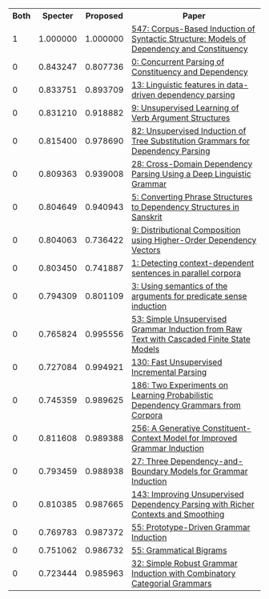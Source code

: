 <html><table><tr>
<th>Both</th>
<th>Specter</th>
<th>Proposed</th>
<th>Paper</th>
</tr>
<tr>
<td>1</td>
<td>1.000000</td>
<td>1.000000</td>
<td><a href="https://www.semanticscholar.org/paper/ca2858b2040724ae9f29ba601df12aae2e539596">547: Corpus-Based Induction of Syntactic Structure: Models of Dependency and Constituency</a></td>
</tr>
<tr>
<td>0</td>
<td>0.843247</td>
<td>0.807736</td>
<td><a href="https://www.semanticscholar.org/paper/f18e634b2ea685b1a1e93bfd265adce22242f899">0: Concurrent Parsing of Constituency and Dependency</a></td>
</tr>
<tr>
<td>0</td>
<td>0.833751</td>
<td>0.893709</td>
<td><a href="https://www.semanticscholar.org/paper/dd459dd9980ce7ec4f6caaf15e4d69946ccf7581">13: Linguistic features in data-driven dependency parsing</a></td>
</tr>
<tr>
<td>0</td>
<td>0.831210</td>
<td>0.918882</td>
<td><a href="https://www.semanticscholar.org/paper/7f9245068d684f9915fbc77c9d5907434045c875">9: Unsupervised Learning of Verb Argument Structures</a></td>
</tr>
<tr>
<td>0</td>
<td>0.815400</td>
<td>0.978690</td>
<td><a href="https://www.semanticscholar.org/paper/0f617b924ea2deca16242833f620bb884358c693">82: Unsupervised Induction of Tree Substitution Grammars for Dependency Parsing</a></td>
</tr>
<tr>
<td>0</td>
<td>0.809363</td>
<td>0.939008</td>
<td><a href="https://www.semanticscholar.org/paper/557e0041b730c5561cbf0df294416ac887483f34">28: Cross-Domain Dependency Parsing Using a Deep Linguistic Grammar</a></td>
</tr>
<tr>
<td>0</td>
<td>0.804649</td>
<td>0.940943</td>
<td><a href="https://www.semanticscholar.org/paper/ff6d19eca8e6dbd06236a4f619a114fba9d24c72">5: Converting Phrase Structures to Dependency Structures in Sanskrit</a></td>
</tr>
<tr>
<td>0</td>
<td>0.804063</td>
<td>0.736422</td>
<td><a href="https://www.semanticscholar.org/paper/d9cee3b5e44f9dcafaf9ebb3c70658595aea8f32">9: Distributional Composition using Higher-Order Dependency Vectors</a></td>
</tr>
<tr>
<td>0</td>
<td>0.803450</td>
<td>0.741887</td>
<td><a href="https://www.semanticscholar.org/paper/be30b4a0c2c2a3eb5ebfd3f833100c438db9e37a">1: Detecting context-dependent sentences in parallel corpora</a></td>
</tr>
<tr>
<td>0</td>
<td>0.794309</td>
<td>0.801109</td>
<td><a href="https://www.semanticscholar.org/paper/40d26a87e365cd2e95f5cb260c85e35cb00ae082">3: Using semantics of the arguments for predicate sense induction</a></td>
</tr>
<tr>
<td>0</td>
<td>0.765824</td>
<td>0.995556</td>
<td><a href="https://www.semanticscholar.org/paper/4004494592b288e135602146ab290148c8ff58d8">53: Simple Unsupervised Grammar Induction from Raw Text with Cascaded Finite State Models</a></td>
</tr>
<tr>
<td>0</td>
<td>0.727084</td>
<td>0.994921</td>
<td><a href="https://www.semanticscholar.org/paper/ed9a3200d6d0850fc2404d7205f5cc1b458d06f8">130: Fast Unsupervised Incremental Parsing</a></td>
</tr>
<tr>
<td>0</td>
<td>0.745359</td>
<td>0.989625</td>
<td><a href="https://www.semanticscholar.org/paper/eb34c9981c50bde33d165a7f5faeb72018aa4d09">186: Two Experiments on Learning Probabilistic Dependency Grammars from Corpora</a></td>
</tr>
<tr>
<td>0</td>
<td>0.811608</td>
<td>0.989388</td>
<td><a href="https://www.semanticscholar.org/paper/77021fb48704b860fa850dd103b79db4dcf920ee">256: A Generative Constituent-Context Model for Improved Grammar Induction</a></td>
</tr>
<tr>
<td>0</td>
<td>0.793459</td>
<td>0.988938</td>
<td><a href="https://www.semanticscholar.org/paper/67a60b1b0e6033e6558f1bed923a6cb4681a99c7">27: Three Dependency-and-Boundary Models for Grammar Induction</a></td>
</tr>
<tr>
<td>0</td>
<td>0.810385</td>
<td>0.987665</td>
<td><a href="https://www.semanticscholar.org/paper/9bdbd5381c027a8757f5335bce3f7069395ac045">143: Improving Unsupervised Dependency Parsing with Richer Contexts and Smoothing</a></td>
</tr>
<tr>
<td>0</td>
<td>0.769783</td>
<td>0.987372</td>
<td><a href="https://www.semanticscholar.org/paper/74f13190458dc1054265aef21c438490f2d44492">55: Prototype-Driven Grammar Induction</a></td>
</tr>
<tr>
<td>0</td>
<td>0.751062</td>
<td>0.986732</td>
<td><a href="https://www.semanticscholar.org/paper/682cc4049f6cc50c1e84158432760bd1ffc38b83">55: Grammatical Bigrams</a></td>
</tr>
<tr>
<td>0</td>
<td>0.723444</td>
<td>0.985963</td>
<td><a href="https://www.semanticscholar.org/paper/68d0b245e9754de9f36cba305e4ce50ff868cb6a">32: Simple Robust Grammar Induction with Combinatory Categorial Grammars</a></td>
</tr>
</table></html>
